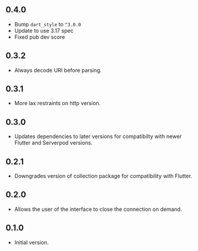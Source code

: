 ## 0.4.0

- Bump `dart_style` to `^3.0.0`
- Update to use 3.17 spec
- Fixed pub dev score

## 0.3.2

- Always decode URI before parsing.
 
## 0.3.1

- More lax restraints on http version.

## 0.3.0

- Updates dependencies to later versions for compatibilty with newer Flutter and Serverpod versions.

## 0.2.1

- Downgrades version of collection package for compatibility with Flutter.

## 0.2.0

- Allows the user of the interface to close the connection on demand.

## 0.1.0

- Initial version.
